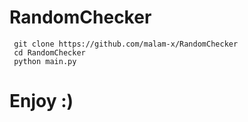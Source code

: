 # RandomChecker
```
 git clone https://github.com/malam-x/RandomChecker
 cd RandomChecker
 python main.py
```
# Enjoy :)
